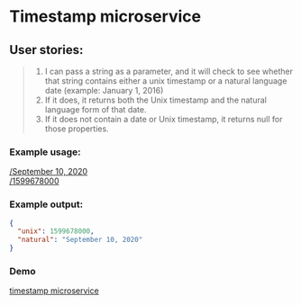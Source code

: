 # Timestamp microservice

## User stories:

> 1. I can pass a string as a parameter, and it will check to see whether that string contains either a unix timestamp or a natural language date (example: January 1, 2016)
> 2. If it does, it returns both the Unix timestamp and the natural language form of that date.
> 3. If it does not contain a date or Unix timestamp, it returns null for those properties.

### Example usage:

[/September 10, 2020](http://timestamp-nlr.herokuapp.com/September%2010,%202020)  
[/1599678000](http://timestamp-nlr.herokuapp.com/1599678000)

### Example output:

```JSON
{
  "unix": 1599678000,
  "natural": "September 10, 2020"
}
```

### Demo

[timestamp microservice](http://timestamp-nlr.herokuapp.com/)
